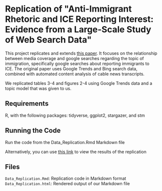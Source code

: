 # Replication of "Anti-Immigrant Rhetoric and ICE Reporting Interest: Evidence from a Large-Scale Study of Web Search Data"
This project replicates and extends [this paper](https://static1.squarespace.com/static/5ac4569925bf02b3f05a651f/t/638b509cb141756009541e29/1670074524751/Immigration_Paper_V2-1.pdf). It focuses on the relationship between media coverage and google searches regarding the topic of immigration, specifically google searches about reporting immigrants to ICE.
The original paper uses Google Trends and Bing search data, combined with automated content analysis of cable news transcripts.

We replicated tables 3-4 and figures 2-4 using Google Trends data and a topic model that was given to us.

## Requirements
R, with the following packages: tidyverse, ggplot2, stargazer, and stm

## Running the Code
Run the code from the Data_Replication.Rmd Markdown file

Alternatively, you can use [this link](https://htmlpreview.github.io/?https://github.com/msr-ds3/immigrant-news-2024-group-3/blob/main/Data_Replication.html) to view the results of the replication

## Files
`Data_Replication.Rmd`: Replication code in Markdown format
`Data_Replication.html`: Rendered output of our Markdown file
